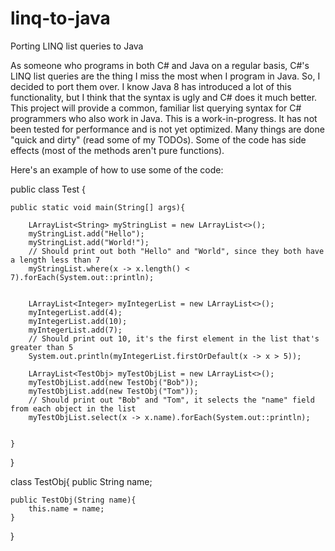 # linq-to-java
Porting LINQ list queries to Java

As someone who programs in both C# and Java on a regular basis, C#'s LINQ list queries are the thing I miss the most when I program in Java.
So, I decided to port them over. I know Java 8 has introduced a lot of this functionality, but I think that the syntax is ugly and C# does it much better.
This project will provide a common, familiar list querying syntax for C# programmers who also work in Java.
This is a work-in-progress. It has not been tested for performance and is not yet optimized. Many things are done "quick and dirty" (read some of my TODOs). Some of the code has side effects (most of the methods aren't pure functions).

Here's an example of how to use some of the code:

public class Test {

    public static void main(String[] args){

        LArrayList<String> myStringList = new LArrayList<>();
        myStringList.add("Hello");
        myStringList.add("World!");
        // Should print out both "Hello" and "World", since they both have a length less than 7
        myStringList.where(x -> x.length() < 7).forEach(System.out::println);


        LArrayList<Integer> myIntegerList = new LArrayList<>();
        myIntegerList.add(4);
        myIntegerList.add(10);
        myIntegerList.add(7);
        // Should print out 10, it's the first element in the list that's greater than 5
        System.out.println(myIntegerList.firstOrDefault(x -> x > 5));

        LArrayList<TestObj> myTestObjList = new LArrayList<>();
        myTestObjList.add(new TestObj("Bob"));
        myTestObjList.add(new TestObj("Tom"));
        // Should print out "Bob" and "Tom", it selects the "name" field from each object in the list
        myTestObjList.select(x -> x.name).forEach(System.out::println);


    }



}

class TestObj{
    public String name;

    public TestObj(String name){
        this.name = name;
    }
}
